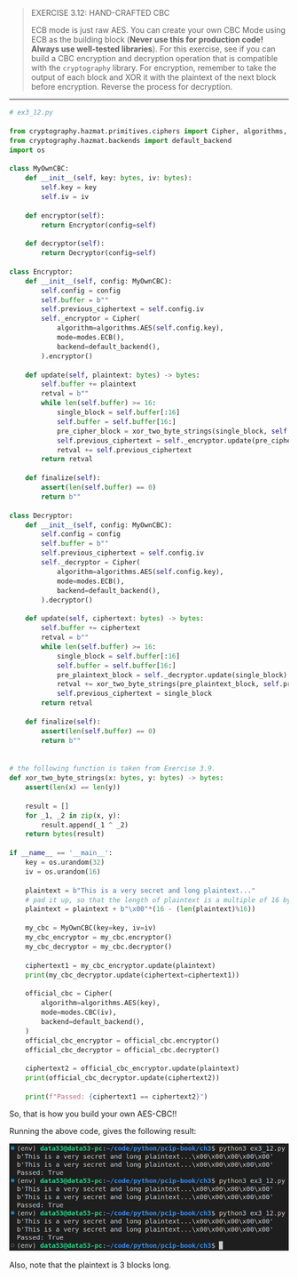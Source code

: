 > EXERCISE 3.12: HAND-CRAFTED CBC 
> 
> ECB mode is just raw AES. You can create your own CBC Mode using ECB as the building 
> block (**Never use this for production code! Always use well-tested libraries**). For this 
> exercise, see if you can build a CBC encryption and decryption operation that is compatible 
> with the `cryptography` library. For encryption, remember to take the output of each block 
> and XOR it with the plaintext of the next block before encryption. Reverse the process for 
> decryption. 

--------------------------------

```python
# ex3_12.py 

from cryptography.hazmat.primitives.ciphers import Cipher, algorithms, modes
from cryptography.hazmat.backends import default_backend
import os 

class MyOwnCBC:
    def __init__(self, key: bytes, iv: bytes): 
        self.key = key 
        self.iv = iv 

    def encryptor(self): 
        return Encryptor(config=self) 
    
    def decryptor(self): 
        return Decryptor(config=self)

class Encryptor: 
    def __init__(self, config: MyOwnCBC):  
        self.config = config 
        self.buffer = b""
        self.previous_ciphertext = self.config.iv 
        self._encryptor = Cipher(
            algorithm=algorithms.AES(self.config.key), 
            mode=modes.ECB(), 
            backend=default_backend(),
        ).encryptor()

    def update(self, plaintext: bytes) -> bytes: 
        self.buffer += plaintext
        retval = b""  
        while len(self.buffer) >= 16:
            single_block = self.buffer[:16]
            self.buffer = self.buffer[16:]
            pre_cipher_block = xor_two_byte_strings(single_block, self.previous_ciphertext)
            self.previous_ciphertext = self._encryptor.update(pre_cipher_block) 
            retval += self.previous_ciphertext
        return retval
    
    def finalize(self): 
        assert(len(self.buffer) == 0)
        return b""  

class Decryptor: 
    def __init__(self, config: MyOwnCBC):  
        self.config = config 
        self.buffer = b""
        self.previous_ciphertext = self.config.iv 
        self._decryptor = Cipher(
            algorithm=algorithms.AES(self.config.key), 
            mode=modes.ECB(), 
            backend=default_backend(),
        ).decryptor()

    def update(self, ciphertext: bytes) -> bytes: 
        self.buffer += ciphertext
        retval = b""  
        while len(self.buffer) >= 16:
            single_block = self.buffer[:16]
            self.buffer = self.buffer[16:]
            pre_plaintext_block = self._decryptor.update(single_block) 
            retval += xor_two_byte_strings(pre_plaintext_block, self.previous_ciphertext)
            self.previous_ciphertext = single_block
        return retval
    
    def finalize(self): 
        assert(len(self.buffer) == 0)
        return b""  


# the following function is taken from Exercise 3.9. 
def xor_two_byte_strings(x: bytes, y: bytes) -> bytes: 
    assert(len(x) == len(y))
    
    result = []
    for _1, _2 in zip(x, y): 
        result.append(_1 ^ _2)
    return bytes(result)

if __name__ == '__main__': 
    key = os.urandom(32) 
    iv = os.urandom(16) 

    plaintext = b"This is a very secret and long plaintext..."
    # pad it up, so that the length of plaintext is a multiple of 16 bytes.
    plaintext = plaintext + b"\x00"*(16 - (len(plaintext)%16))

    my_cbc = MyOwnCBC(key=key, iv=iv) 
    my_cbc_encryptor = my_cbc.encryptor()
    my_cbc_decryptor = my_cbc.decryptor()

    ciphertext1 = my_cbc_encryptor.update(plaintext)
    print(my_cbc_decryptor.update(ciphertext=ciphertext1))

    official_cbc = Cipher(
        algorithm=algorithms.AES(key), 
        mode=modes.CBC(iv),
        backend=default_backend(),
    )
    official_cbc_encryptor = official_cbc.encryptor()
    official_cbc_decryptor = official_cbc.decryptor()

    ciphertext2 = official_cbc_encryptor.update(plaintext) 
    print(official_cbc_decryptor.update(ciphertext2))

    print(f"Passed: {ciphertext1 == ciphertext2}")
```

So, that is how you build your own AES-CBC!!

Running the above code, gives the following result: 

<img src="ex3_12_fig1.png">

Also, note that the plaintext is 3 blocks long.